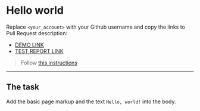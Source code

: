 # Hello world
Replace `<your_account>` with your Github username and copy the links to Pull Request description:
- [DEMO LINK](https://anastasia-radchencko.github.io/layout_hello-world/)
- [TEST REPORT LINK](https://anastasia-radchencko.github.io/layout_hello-world/report/html_report/)

> Follow [this instructions](https://mate-academy.github.io/layout_task-guideline/#how-to-solve-the-layout-tasks-on-github)
___

## The task
Add the basic page markup and the text `Hello, world!` into the body.
